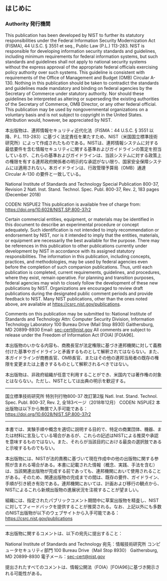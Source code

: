 ## はじめに

### Authority 発行機関

This publication has been developed by NIST to further its statutory responsibilities under the Federal Information Security Modernization Act (FISMA), 44 U.S.C. § 3551 et seq., Public Law (P.L.) 113-283. NIST is responsible for developing information security standards and guidelines, including minimum requirements for federal information systems, but such standards and guidelines shall not apply to national security systems without the express approval of the appropriate federal officials exercising policy authority over such systems. This guideline is consistent with requirements of the Office of Management and Budget (OMB) Circular A-130. Nothing in this publication should be taken to contradict the standards and guidelines made mandatory and binding on federal agencies by the Secretary of Commerce under statutory authority. Nor should these guidelines be interpreted as altering or superseding the existing authorities of the Secretary of Commerce, OMB Director, or any other federal official. This publication may be used by nongovernmental organizations on a voluntary basis and is not subject to copyright in the United States. Attribution would, however, be appreciated by NIST. 

本出版物は、連邦情報セキュリティ近代化法（FISMA：44 U.S.C. § 3551 以降、P.L. 113-283）に基づく法定責任を果たすため、NIST（米国国立標準技術研究所）によって作成されたものである。NISTは、連邦情報システムに対する最低要件を含む情報セキュリティに関する基準およびガイドラインの策定を担当しているが、これらの基準およびガイドラインは、当該システムに対する政策上の権限を有する連邦政府関係者の明示的な承認がない限り、国家安全保障システムには適用されない。本ガイドラインは、行政管理予算局（OMB）通達 Circular A-130 の要件と一致している。


National Institute of Standards and Technology Special Publication 800-37, Revision 2 Natl. Inst. Stand. Technol. Spec. Publ. 800-37, Rev. 2, 183 pages (December 2018) 

CODEN: NSPUE2 This publication is available free of charge from: https://doi.org/10.6028/NIST.SP.800-37r2 

Certain commercial entities, equipment, or materials may be identified in this document to describe an experimental procedure or concept adequately. Such identification is not intended to imply recommendation or endorsement by NIST, nor is it intended to imply that the entities, materials, or equipment are necessarily the best available for the purpose. 
There may be references in this publication to other publications currently under development by NIST in accordance with its assigned statutory responsibilities. The information in this publication, including concepts, practices, and methodologies, may be used by federal agencies even before the completion of such companion publications. Thus, until each publication is completed, current requirements, guidelines, and procedures, where they exist, remain operative. For planning and transition purposes, federal agencies may wish to closely follow the development of these new publications by NIST. 
Organizations are encouraged to review draft publications during the designated public comment periods and provide feedback to NIST. Many NIST publications, other than the ones noted above, are available at https://csrc.nist.gov/publications. 

Comments on this publication may be submitted to: 
National Institute of Standards and Technology 
Attn: Computer Security Division, Information Technology Laboratory 100 Bureau Drive (Mail Stop 8930) Gaithersburg, MD 20899-8930 
Email: sec-cert@nist.gov 
All comments are subject to release under the Freedom of Information Act (FOIA) [FOIA96]. 



本出版物のいかなる内容も、商務長官が法定権限に基づき連邦機関に対して義務付けた基準やガイドラインと矛盾するものとして解釈されてはならない。また、本ガイドラインが商務長官、OMB長官、またはその他の連邦当局者の既存の権限を変更または上書きするものとして解釈されるべきではない。

本出版物は、非政府組織が任意で利用することができ、米国内では著作権の対象とはならない。ただし、NISTとしては出典の明示を歓迎する。


---

国立標準技術研究所 特別刊行物800-37 改訂第2版
Natl. Inst. Stand. Technol. Spec. Publ. 800-37, Rev. 2, 全183ページ（2018年12月）
CODEN: NSPUE2
本出版物は以下から無償で入手可能である：
https://doi.org/10.6028/NIST.SP.800-37r2


---

本書では、実験手順や概念を適切に説明する目的で、特定の商業団体、機器、または材料に言及している場合があるが、これらの記述はNISTによる推奨や承認を意味するものではない。また、それらが当該目的における最良の選択肢であると示唆するものでもない。

本出版物には、NISTが法的責務に基づいて現在作成中の他の出版物に関する参照が含まれる場合がある。本書に記載された情報（概念、実践、手法を含む）は、当該関連出版物が完成する前であっても、連邦機関において使用されることがある。そのため、関連出版物の完成までの間は、既存の要件、ガイドライン、手順が引き続き有効である。連邦機関においては、計画および移行の観点から、NISTによるこれら新規出版物の進展状況を注視することが望ましい。

組織には、指定されたパブリックコメント期間中に草案出版物を精査し、NISTに対してフィードバックを提供することが推奨される。なお、上記以外にも多数のNIST出版物が以下のウェブサイトから入手可能である：
https://csrc.nist.gov/publications


---

本出版物に関するコメントは、以下の宛先に提出すること：

National Institute of Standards and Technology
宛先：情報技術研究所 コンピュータセキュリティ部門
100 Bureau Drive（Mail Stop 8930）
Gaithersburg, MD 20899-8930
電子メール：sec-cert@nist.gov

提出されたすべてのコメントは、情報公開法（FOIA）[FOIA96]に基づき開示される可能性がある。